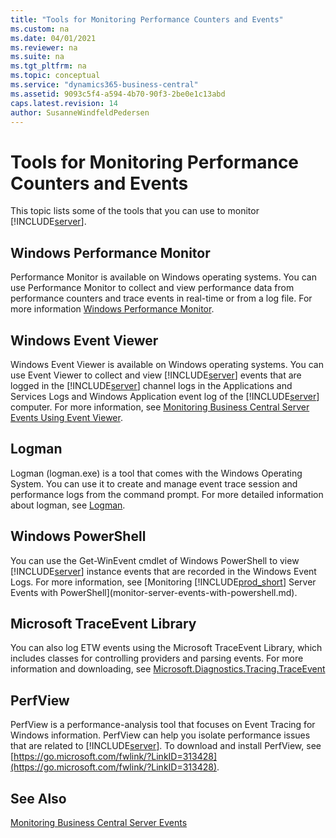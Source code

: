 ```yaml
---
title: "Tools for Monitoring Performance Counters and Events"
ms.custom: na
ms.date: 04/01/2021
ms.reviewer: na
ms.suite: na
ms.tgt_pltfrm: na
ms.topic: conceptual
ms.service: "dynamics365-business-central"
ms.assetid: 9093c5f4-a594-4b70-90f3-2be0e1c13abd
caps.latest.revision: 14
author: SusanneWindfeldPedersen
---
```

# Tools for Monitoring Performance Counters and Events
This topic lists some of the tools that you can use to monitor [!INCLUDE[server](../developer/includes/server.md)].  

<!-- remove temporarily until we determine support for this ## Microsoft System Center Operations Manager  
 Microsoft System Center Operations Manager, which is a component of Microsoft System Center 2012, enables you to monitor services and operations on multiple computers from a single console. The System Center Monitoring Pack for [!INCLUDE[prod_short](../developer/includes/prod_short.md)] extends Operations Manager for monitoring computers that are running [!INCLUDE[prod_short](../developer/includes/prod_short.md)] components and services, including [!INCLUDE[server](../developer/includes/server.md)]. For more information, see [Microsoft Dynamics NAV  Management Pack for System Center Operations Manager](https://go.microsoft.com/fwlink/?LinkID=722863).  -->

## Windows Performance Monitor  
 Performance Monitor is available on Windows operating systems. You can use Performance Monitor to collect and view performance data from performance counters and trace events in real-time or from a log file. For more information [Windows Performance Monitor](/previous-versions/windows/it-pro/windows-server-2008-R2-and-2008/cc749249(v=ws.11)).  

## Windows Event Viewer  
 Windows Event Viewer is available on Windows operating systems. You can use Event Viewer to collect and view [!INCLUDE[server](../developer/includes/server.md)] events that are logged in the [!INCLUDE[server](../developer/includes/server.md)] channel logs in the Applications and Services Logs and Windows Application event log of the [!INCLUDE[server](../developer/includes/server.md)] computer. For more information, see [Monitoring Business Central Server Events Using Event Viewer](monitor-server-events-windows-event-log.md).  

## Logman  
Logman (logman.exe) is a tool that comes with the Windows Operating System. You can use it to create and manage event trace session and performance logs from the command prompt. For more detailed information about logman, see [Logman](/previous-versions/windows/it-pro/windows-server-2012-R2-and-2012/cc753820(v=ws.11)).

## Windows PowerShell  
 You can use the Get-WinEvent cmdlet of Windows PowerShell to view [!INCLUDE[server](../developer/includes/server.md)] instance events that are recorded in the Windows Event Logs. For more information, see [Monitoring [!INCLUDE[prod_short](../developer/includes/prod_short.md)] Server Events with PowerShell](monitor-server-events-with-powershell.md).  

## Microsoft TraceEvent Library
You can also log ETW events using the Microsoft TraceEvent Library, which includes classes for controlling providers and parsing events. For more information and downloading, see [Microsoft.Diagnostics.Tracing.TraceEvent](https://www.nuget.org/packages/Microsoft.Diagnostics.Tracing.TraceEvent)

## PerfView  
PerfView is a performance-analysis tool that focuses on Event Tracing for Windows information. PerfView can help you isolate performance issues that are related to [!INCLUDE[server](../developer/includes/server.md)]. To download and install PerfView, see [https://go.microsoft.com/fwlink/?LinkID=313428](https://go.microsoft.com/fwlink/?LinkID=313428).

## See Also
[Monitoring Business Central Server Events](monitor-server-events.md)